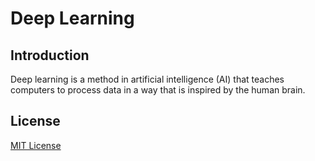# Deep Learning

## Introduction 

Deep learning is a method in artificial intelligence (AI) that teaches computers to process data in a way that is inspired by the human brain. 

## License

[MIT License](LICENSE)
